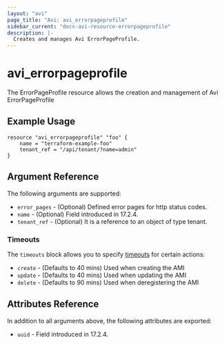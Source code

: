 ```yaml
---
layout: "avi"
page_title: "Avi: avi_errorpageprofile"
sidebar_current: "docs-avi-resource-errorpageprofile"
description: |-
  Creates and manages Avi ErrorPageProfile.
---
```


# avi_errorpageprofile

The ErrorPageProfile resource allows the creation and management of Avi ErrorPageProfile

## Example Usage

```hcl
resource "avi_errorpageprofile" "foo" {
    name = "terraform-example-foo"
    tenant_ref = "/api/tenant/?name=admin"
}
```

## Argument Reference

The following arguments are supported:

* `error_pages` - (Optional) Defined error pages for http status codes.
* `name` - (Optional) Field introduced in 17.2.4.
* `tenant_ref` - (Optional) It is a reference to an object of type tenant.


### Timeouts

The `timeouts` block allows you to specify [timeouts](https://www.terraform.io/docs/configuration/resources.html#timeouts) for certain actions:

* `create` - (Defaults to 40 mins) Used when creating the AMI
* `update` - (Defaults to 40 mins) Used when updating the AMI
* `delete` - (Defaults to 90 mins) Used when deregistering the AMI

## Attributes Reference

In addition to all arguments above, the following attributes are exported:

* `uuid` -  Field introduced in 17.2.4.

